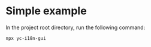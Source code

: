# Simple example

In the project root directory, run the following command:

```sh
npx yc-i18n-gui
```
